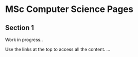 # MSc Computer Science Pages

## Section 1

Work in progress..

Use the links at the top to access all the content.
...
